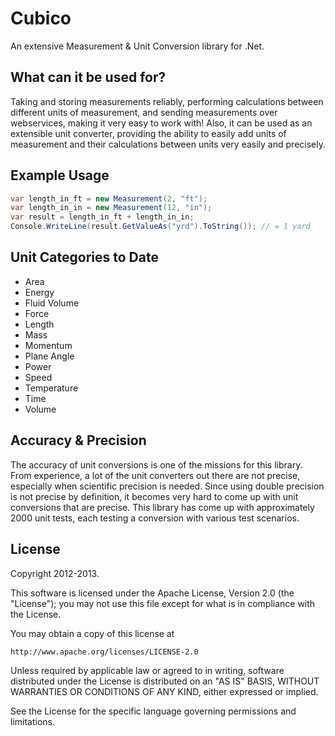 # Cubico
An extensive Measurement & Unit Conversion library for .Net.

## What can it be used for?
Taking and storing measurements reliably, performing calculations between different units of measurement, and sending measurements over webservices, making it very easy to work with! Also, it can be used as an extensible unit converter, providing the ability to easily add units of measurement and their calculations between units very easily and precisely.

## Example Usage

```csharp
var length_in_ft = new Measurement(2, "ft");
var length_in_in = new Measurement(12, "in");
var result = length_in_ft + length_in_in;
Console.WriteLine(result.GetValueAs("yrd").ToString()); // = 1 yard
```
	
## Unit Categories to Date
* Area
* Energy
* Fluid Volume
* Force
* Length
* Mass
* Momentum
* Plane Angle
* Power
* Speed
* Temperature
* Time
* Volume

## Accuracy & Precision
The accuracy of unit conversions is one of the missions for this library. From experience, a lot of the unit converters out there are not precise, especially when scientific precision is needed. Since using double precision is not precise by definition, it becomes very hard to come up with unit conversions that are precise. This library has come up with approximately 2000 unit tests, each testing a conversion with various test scenarios.

## License
Copyright 2012-2013.

This software is licensed under the Apache License, Version 2.0 (the "License"); you may not use this file except for what is in compliance with the License.

You may obtain a copy of this license at

```
http://www.apache.org/licenses/LICENSE-2.0
```

Unless required by applicable law or agreed to in writing, software distributed under the License is distributed on an "AS IS" BASIS, WITHOUT WARRANTIES OR CONDITIONS OF ANY KIND, either expressed or implied.

See the License for the specific language governing permissions and limitations.
